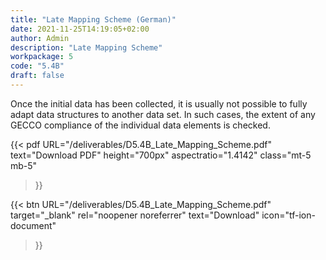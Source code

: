 ```yaml
---
title: "Late Mapping Scheme (German)"
date: 2021-11-25T14:19:05+02:00
author: Admin
description: "Late Mapping Scheme"
workpackage: 5
code: "5.4B"
draft: false
---
```


Once the initial data has been collected, it is usually not possible to fully adapt data structures to another data set. In such cases, the extent of any GECCO compliance of the individual data elements is checked.


{{< pdf
    URL="/deliverables/D5.4B_Late_Mapping_Scheme.pdf"
    text="Download PDF"
    height="700px"
    aspectratio="1.4142"
    class="mt-5 mb-5"
>}}


{{< btn
    URL="/deliverables/D5.4B_Late_Mapping_Scheme.pdf"
    target="_blank"
    rel="noopener noreferrer"
    text="Download"
    icon="tf-ion-document"
>}}
